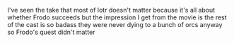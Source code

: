 I've seen the take that most of lotr doesn't matter because it's all about whether Frodo succeeds but the impression I get from the movie is the rest of the cast is so badass they were never dying to a bunch of orcs anyway so Frodo's quest didn't matter

